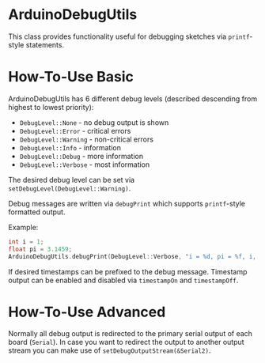 ArduinoDebugUtils
=================

This class provides functionality useful for debugging sketches via `printf`-style statements.

# How-To-Use Basic
ArduinoDebugUtils has 6 different debug levels (described descending from highest to lowest priority):
* `DebugLevel::None` - no debug output is shown
* `DebugLevel::Error` - critical errors
* `DebugLevel::Warning` - non-critical errors
* `DebugLevel::Info` - information
* `DebugLevel::Debug` - more information
* `DebugLevel::Verbose` - most information

The desired debug level can be set via `setDebugLevel(DebugLevel::Warning)`.

Debug messages are written via `debugPrint` which supports `printf`-style formatted output.

Example:
```C++
int i = 1;
float pi = 3.1459;
ArduinoDebugUtils.debugPrint(DebugLevel::Verbose, "i = %d, pi = %f, i, pi);
```

If desired timestamps can be prefixed to the debug message. Timestamp output can be enabled and disabled via `timestampOn` and `timestampOff`.

# How-To-Use Advanced
Normally all debug output is redirected to the primary serial output of each board (`Serial`). In case you want to redirect the output to another output stream you can make use of `setDebugOutputStream(&Serial2)`.
